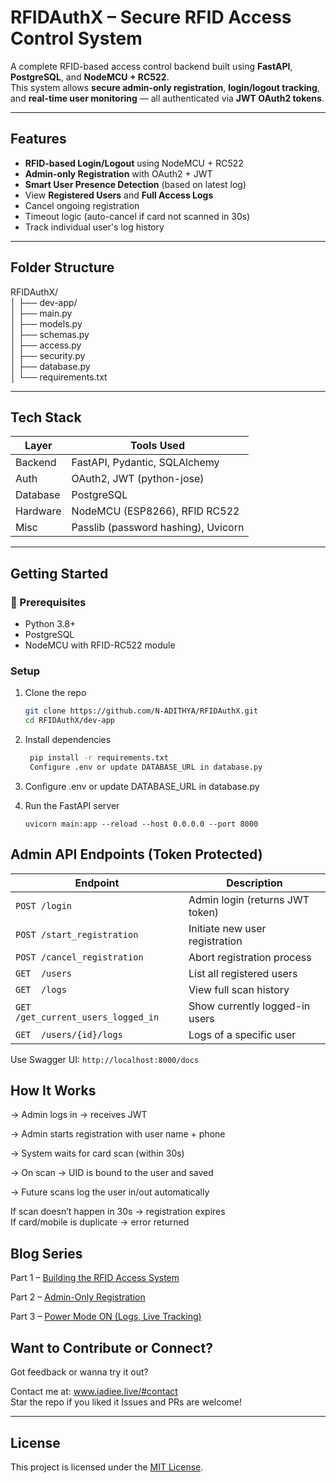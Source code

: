 #  RFIDAuthX – Secure RFID Access Control System

A complete RFID-based access control backend built using **FastAPI**, **PostgreSQL**, and **NodeMCU + RC522**.  
This system allows **secure admin-only registration**, **login/logout tracking**, and **real-time user monitoring** — all authenticated via **JWT OAuth2 tokens**.



---

##  Features

- **RFID-based Login/Logout** using NodeMCU + RC522
-  **Admin-only Registration** with OAuth2 + JWT
-  **Smart User Presence Detection** (based on latest log)
-  View **Registered Users** and **Full Access Logs**
-  Cancel ongoing registration
-  Timeout logic (auto-cancel if card not scanned in 30s)
-  Track individual user's log history

---

##  Folder Structure

RFIDAuthX/<br/>
│
├── dev-app/ <br/>
│ ├── main.py<br/>
│     ├── models.py<br/>
│     ├── schemas.py<br/>
│     ├── access.py<br/>
│     ├── security.py<br/>
│     ├── database.py<br/>
│     └── requirements.txt<br/>


---

##  Tech Stack

| Layer        | Tools Used                         |
|--------------|------------------------------------|
| Backend      | FastAPI, Pydantic, SQLAlchemy      |
| Auth         | OAuth2, JWT (python-jose)          |
| Database     | PostgreSQL                         |
| Hardware     | NodeMCU (ESP8266), RFID RC522      |
| Misc         | Passlib (password hashing), Uvicorn|

---

##  Getting Started

### 🔧 Prerequisites
- Python 3.8+
- PostgreSQL
- NodeMCU with RFID-RC522 module

###  Setup

1. Clone the repo  
   ```bash
   git clone https://github.com/N-ADITHYA/RFIDAuthX.git
   cd RFIDAuthX/dev-app
   ```
2. Install dependencies
   ```bash
    pip install -r requirements.txt
    Configure .env or update DATABASE_URL in database.py
   ```
3. Configure .env or update DATABASE_URL in database.py

   
4. Run the FastAPI server
    ```
    uvicorn main:app --reload --host 0.0.0.0 --port 8000
    ```

 ## Admin API Endpoints (Token Protected)
 | Endpoint                            | Description                     |
| ----------------------------------- | ------------------------------- |
| `POST /login`                       | Admin login (returns JWT token) |
| `POST /start_registration`          | Initiate new user registration  |
| `POST /cancel_registration`         | Abort registration process      |
| `GET  /users`                       | List all registered users       |
| `GET  /logs`                        | View full scan history          |
| `GET  /get_current_users_logged_in` | Show currently logged-in users  |
| `GET  /users/{id}/logs`             | Logs of a specific user         |


Use Swagger UI: ```http://localhost:8000/docs```

## How It Works
-> Admin logs in → receives JWT

-> Admin starts registration with user name + phone

-> System waits for card scan (within 30s)

-> On scan → UID is bound to the user and saved

-> Future scans log the user in/out automatically

If scan doesn’t happen in 30s → registration expires <br/>
If card/mobile is duplicate → error returned


## Blog Series
Part 1 – [Building the RFID Access System](https://rfid-tag.hashnode.dev/how-i-built-an-rfid-access-thing-using-nodemcu-and-fastapi?source=more_articles_bottom_blogs)

Part 2 – [Admin-Only Registration](https://rfid-tag.hashnode.dev/the-admin-powers-to-my-rfid-fastapi-system-is-here-part-2?source=more_articles_bottom_blogs)

Part 3 – [Power Mode ON (Logs, Live Tracking)](https://rfid-tag.hashnode.dev/part-3-of-my-rfid-system-has-got-some-cool-features)



 ## Want to Contribute or Connect?
Got feedback or wanna try it out?

 Contact me at: www.iadiee.live/#contact <br/>
 Star the repo if you liked it
 Issues and PRs are welcome!

---

 ## License

This project is licensed under the [MIT License](LICENSE).


